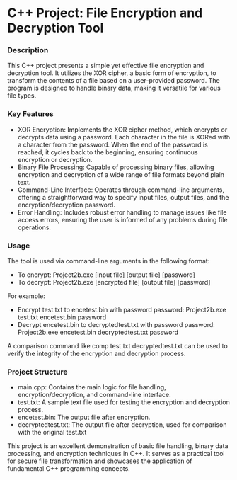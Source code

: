 # C++ Project: File Encryption and Decryption Tool
### Description
This C++ project presents a simple yet effective file encryption and decryption tool. It utilizes the XOR cipher, a basic form of encryption, to transform the contents of a file based on a user-provided password. The program is designed to handle binary data, making it versatile for various file types.
### Key Features
* XOR Encryption: Implements the XOR cipher method, which encrypts or decrypts data using a password. Each character in the file is XORed with a character from the password. When the end of the password is reached, it cycles back to the beginning, ensuring continuous encryption or decryption.
* Binary File Processing: Capable of processing binary files, allowing encryption and decryption of a wide range of file formats beyond plain text.
* Command-Line Interface: Operates through command-line arguments, offering a straightforward way to specify input files, output files, and the encryption/decryption password.
* Error Handling: Includes robust error handling to manage issues like file access errors, ensuring the user is informed of any problems during file operations.

### Usage
The tool is used via command-line arguments in the following format:
* To encrypt: Project2b.exe [input file] [output file] [password]
* To decrypt: Project2b.exe [encrypted file] [output file] [password]

For example:

* Encrypt test.txt to encetest.bin with password password: Project2b.exe test.txt encetest.bin password
* Decrypt encetest.bin to decryptedtest.txt with password password: Project2b.exe encetest.bin decryptedtest.txt password

A comparison command like comp test.txt decryptedtest.txt can be used to verify the integrity of the encryption and decryption process.
### Project Structure
* main.cpp: Contains the main logic for file handling, encryption/decryption, and command-line interface.
* test.txt: A sample text file used for testing the encryption and decryption process.
* encetest.bin: The output file after encryption.
* decryptedtest.txt: The output file after decryption, used for comparison with the original test.txt

This project is an excellent demonstration of basic file handling, binary data processing, and encryption techniques in C++. It serves as a practical tool for secure file transformation and showcases the application of fundamental C++ programming concepts.
